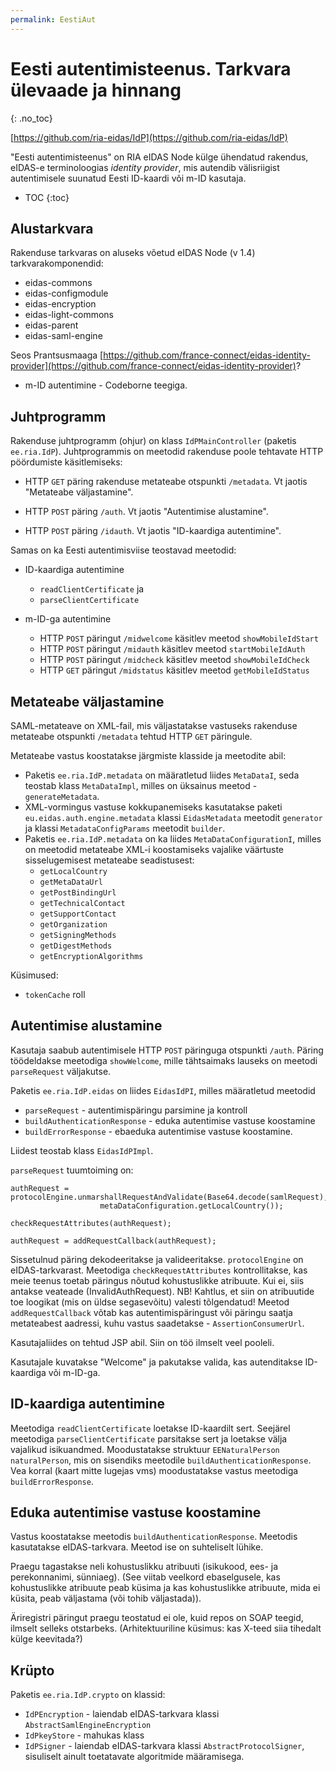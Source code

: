 ```yaml
---
permalink: EestiAut
---
```


# Eesti autentimisteenus. Tarkvara ülevaade ja hinnang
{: .no_toc}

[https://github.com/ria-eidas/IdP](https://github.com/ria-eidas/IdP)

"Eesti autentimisteenus" on RIA eIDAS Node külge ühendatud rakendus, eIDAS-e terminoloogias _identity provider_, mis autendib välisriigist autentimisele suunatud Eesti ID-kaardi või m-ID kasutaja.

- TOC
{:toc}

## Alustarkvara

Rakenduse tarkvaras on aluseks võetud eIDAS Node (v 1.4) tarkvarakomponendid:
- eidas-commons
- eidas-configmodule
- eidas-encryption
- eidas-light-commons
- eidas-parent
- eidas-saml-engine

Seos Prantsusmaaga [https://github.com/france-connect/eidas-identity-provider](https://github.com/france-connect/eidas-identity-provider)?

- m-ID autentimine - Codeborne teegiga.

## Juhtprogramm

Rakenduse juhtprogramm (ohjur) on klass `IdPMainController` (paketis `ee.ria.IdP`). Juhtprogrammis on meetodid rakenduse poole tehtavate HTTP pöördumiste käsitlemiseks:

- HTTP `GET` päring rakenduse metateabe otspunkti `/metadata`. Vt jaotis "Metateabe väljastamine".

- HTTP `POST` päring `/auth`. Vt jaotis "Autentimise alustamine".

- HTTP `POST` päring `/idauth`. Vt jaotis "ID-kaardiga autentimine".

Samas on ka Eesti autentimisviise teostavad meetodid:

- ID-kaardiga autentimine
  - `readClientCertificate` ja
  - `parseClientCertificate`

- m-ID-ga autentimine
  - HTTP `POST` päringut `/midwelcome` käsitlev meetod `showMobileIdStart`
  - HTTP `POST` päringut `/midauth` käsitlev meetod `startMobileIdAuth`
  - HTTP `POST` päringut `/midcheck` käsitlev meetod
`showMobileIdCheck`
  - HTTP `GET` päringut `/midstatus` käsitlev meetod
`getMobileIdStatus`

## Metateabe väljastamine

SAML-metateave on XML-fail, mis väljastatakse vastuseks rakenduse metateabe otspunkti `/metadata` tehtud HTTP `GET` päringule.

Metateabe vastus koostatakse järgmiste klasside ja meetodite abil:
- Paketis `ee.ria.IdP.metadata` on määratletud liides `MetaDataI`, seda teostab klass `MetaDataImpl`, milles on üksainus meetod - `generateMetadata`.
- XML-vormingus vastuse kokkupanemiseks kasutatakse
paketi `eu.eidas.auth.engine.metadata` klassi `EidasMetadata` meetodit `generator` ja klassi `MetadataConfigParams` meetodit `builder`.
- Paketis `ee.ria.IdP.metadata` on ka liides `MetaDataConfigurationI`, milles on meetodid metateabe XML-i koostamiseks vajalike väärtuste sisselugemisest metateabe seadistusest:
    - `getLocalCountry`
    - `getMetaDataUrl`
    - `getPostBindingUrl`
    - `getTechnicalContact`
    - `getSupportContact`
    - `getOrganization`
    - `getSigningMethods`
    - `getDigestMethods`
    - `getEncryptionAlgorithms`

Küsimused:
- `tokenCache` roll

## Autentimise alustamine

Kasutaja saabub autentimisele HTTP `POST` päringuga otspunkti `/auth`. Päring töödeldakse meetodiga `showWelcome`, mille tähtsaimaks lauseks on meetodi `parseRequest` väljakutse.

Paketis `ee.ria.IdP.eidas` on liides `EidasIdPI`, milles määratletud meetodid
- `parseRequest` - autentimispäringu parsimine ja kontroll
- `buildAuthenticationResponse` - eduka autentimise vastuse koostamine
- `buildErrorResponse` - ebaeduka autentimise vastuse koostamine.

Liidest teostab klass `EidasIdPImpl`.

`parseRequest` tuumtoiming on:

````
authRequest = protocolEngine.unmarshallRequestAndValidate(Base64.decode(samlRequest),
                    metaDataConfiguration.getLocalCountry());

checkRequestAttributes(authRequest);

authRequest = addRequestCallback(authRequest);
````

Sissetulnud päring dekodeeritakse ja valideeritakse. `protocolEngine` on eIDAS-tarkvarast. Meetodiga `checkRequestAttributes` kontrollitakse, kas meie teenus toetab päringus nõutud kohustuslikke atribuute. Kui ei, siis antakse veateade (InvalidAuthRequest). NB! Kahtlus, et siin on atribuutide toe loogikat (mis on üldse segasevõitu) valesti tõlgendatud! Meetod `addRequestCallback` võtab kas autentimispäringust või päringu saatja metateabest aadressi, kuhu vastus saadetakse - `AssertionConsumerUrl`.

Kasutajaliides on tehtud JSP abil. Siin on töö ilmselt veel pooleli.

Kasutajale kuvatakse "Welcome" ja pakutakse valida, kas  autenditakse ID-kaardiga või m-ID-ga.

## ID-kaardiga autentimine

Meetodiga `readClientCertificate` loetakse ID-kaardilt sert. Seejärel meetodiga `parseClientCertificate` parsitakse sert ja loetakse välja vajalikud isikuandmed. Moodustatakse struktuur `EENaturalPerson naturalPerson`, mis on sisendiks meetodile `buildAuthenticationResponse`. Vea korral (kaart mitte lugejas vms) moodustatakse vastus meetodiga `buildErrorResponse`.

## Eduka autentimise vastuse koostamine

Vastus koostatakse meetodis `buildAuthenticationResponse`. Meetodis kasutatakse eIDAS-tarkvara. Meetod ise on suhteliselt lühike.

Praegu tagastakse neli kohustuslikku atribuuti (isikukood, ees- ja perekonnanimi, sünniaeg). (See viitab veelkord ebaselgusele, kas kohustuslikke atribuute peab küsima ja kas kohustuslikke atribuute, mida ei küsita, peab väljastama (või tohib väljastada)).

Äriregistri päringut praegu teostatud ei ole, kuid repos on SOAP teegid, ilmselt selleks otstarbeks. (Arhitektuuriline küsimus: kas X-teed siia tihedalt külge keevitada?)

## Krüpto

Paketis `ee.ria.IdP.crypto` on klassid:
- `IdPEncryption` - laiendab eIDAS-tarkvara klassi `AbstractSamlEngineEncryption`
- `IdPkeyStore` - mahukas klass
- `IdPSigner` - laiendab eIDAS-tarkvara klassi `AbstractProtocolSigner`, sisuliselt ainult toetatavate algoritmide määramisega.